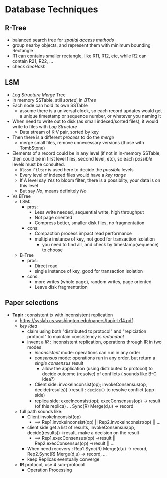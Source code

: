 # Database Techniques
## R-Tree
* balanced search tree for *spatial access methods*
* group nearby objects, and represent them with minimum bounding Rectangle
* R1 can contains smaller rectangle, like R11, R12, etc, while R2 can contain R21, R22, ...
* check *GeoHash*  

## LSM
* *Log Structure Merge* Tree
* In memory SSTable, still *sorted*, in *BTree*
* Each node can hold its own SSTable
  * assume there is a universal clock, so each record updates would get a unique timestamp or sequence number, or whatever you naming it
* When need to write out to disk (as small indexed/sorted files), it would write to files with *Log Structure*
  * Data stream of K-V pair, sorted by key
* Then there is a different *process* to do the *merge*
  * merge small files, remove unnecessary versions (those with TombStone)
* Elements of a record could be in any level (if not in in-memory SSTable, then could be in first level files, second level, etc), so each *possible* levels must be consulted.
  * `Bloom Filter` is used here to decide the *possible* levels
  * Every level of indexed files would have a *key range*
  * If A level say *Yes* to bloom filter, there is a possiblity, your data is on this level
  * But say *No*, means definitely *No*
* Vs BTree
  * LSM:
    * pros:
      * Less write needed, sequential write, high throughput
      * Not page oriented
      * Compress better, smaller disk files, no fragmentation
    * cons:
      * Compaction process impact read performance
      * multiple instance of key, not good for transaction isolation
        * you need to find all, and check by timestamp(sequence) to choose
  * B-Tree
    * pros:
      * Direct read
      * single instance of key, good for transaction isolation
    * cons:
      * more writes (whole page), random writes, page oriented
      * Leave disk fragmentation

## Paper selections
* **Tapir** : consistent tx with inconsistent replication
  * https://syslab.cs.washington.edu/papers/tapir-tr14.pdf
  * *key idea*
    * claim using both "distributed tx protocol" and "replciation protocol" to maintain consistency is *redundant*
    * invent a *IR* : inconsistent replication, operations through IR in two modes    
      * *inconsistent* mode: operations can run in any order
      * *consensus* mode: operations run in any order, but return a *single consensus* result
        * allow the application (using distributed tx protocol) to decide outcome (resolve) of conflicts ( sounds like B-C idea?)
      * Client side: invokeInconsist(op);  invokeConsensus(op, decide(results))->result : `decide()` to resolve conflict (app-side)
      * replica side: execInconsist(op);  execConsensus(op) -> result (of this replica)  ...  Sync(R) Merge(d,u) -> record
  * full path sounds like:
    * Client.invokeInconsist(op)
      * ==> Rep1.invokeInconsist(op) || Rep2.invokeInconsist(op) || ...
    * client side get a list of results,  invokeConsensus(op, decide(results))->result. make a decision on the result
      * ==> Rep1.execConsensus(op) ->result || Rep2.execConsensus(op) ->result || ...
    *  When need recovery : Rep1.Sync(R) Merge(d,u) -> record,  Rep2.Sync(R) Merge(d,u) -> record, ...
      * keep Replicas eventually converge  
  * **IR** protocol, use 4 sub-protocol
    * Operation Processing
